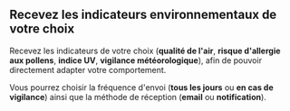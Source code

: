 ## Recevez les **indicateurs environnementaux** de votre choix

Recevez les indicateurs de votre choix (**qualité de l'air**, **risque d'allergie aux pollens**, **indice UV**, **vigilance météorologique**), afin de pouvoir directement adapter votre comportement.

Vous pourrez choisir la fréquence d'envoi (**tous les jours** ou **en cas de vigilance**) ainsi que la méthode de réception (**email** ou **notification**).
